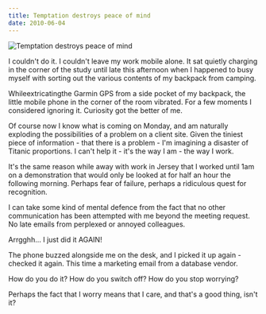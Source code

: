 ```yaml
---
title: Temptation destroys peace of mind
date: 2010-06-04
---
```


![Temptation destroys peace of mind](https://source.unsplash.com/_nRpqIBM40Q/1600x900)

I couldn't do it. I couldn't leave my work mobile alone. It sat quietly charging in the corner of the study until late this afternoon when I happened to busy myself with sorting out the various contents of my backpack from camping.

Whileextricatingthe Garmin GPS from a side pocket of my backpack, the little mobile phone in the corner of the room vibrated. For a few moments I considered ignoring it. Curiosity got the better of me.

Of course now I know what is coming on Monday, and am naturally exploding the possibilities of a problem on a client site. Given the tiniest piece of information - that there is a problem - I'm imagining a disaster of Titanic proportions. I can't help it - it's the way I am - the way I work.

It's the same reason while away with work in Jersey that I worked until 1am on a demonstration that would only be looked at for half an hour the following morning. Perhaps fear of failure, perhaps a ridiculous quest for recognition.

I can take some kind of mental defence from the fact that no other communication has been attempted with me beyond the meeting request. No late emails from perplexed or annoyed colleagues.

Arrgghh... I just did it AGAIN!

The phone buzzed alongside me on the desk, and I picked it up again - checked it again. This time a marketing email from a database vendor.

How do you do it? How do you switch off? How do you stop worrying?

Perhaps the fact that I worry means that I care, and that's a good thing, isn't it?